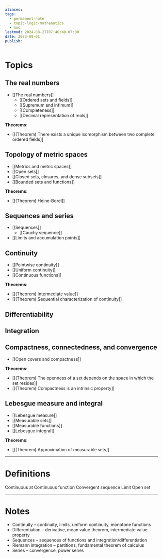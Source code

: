 ```yaml
---
aliases: 
tags:
  - permanent-note
  - topic-logic-mathematics
  - moc
lastmod: 2024-08-27T07:40:40-07:00
date: 2023-09-01
publish: 
---
```

# Topics

## The real numbers

- [[The real numbers]]
	- [[Ordered sets and fields]]
	- [[Supremum and infimum]]
	- [[Completeness]]
	- [[Decimal representation of reals]]

**Theorems:**
- [[(Theorem) There exists a unique isomorphism between two complete ordered fields]]

## Topology of metric spaces

- [[Metrics and metric spaces]]
- [[Open sets]]
- [[Closed sets, closures, and dense subsets]]
- [[Bounded sets and functions]]

**Theorems:**
- [[(Theorem) Heine-Borel]]

## Sequences and series

- [[Sequences]]
	- [[Cauchy sequence]]
- [[Limits and accumulation points]]


## Continuity

- [[Pointwise continuity]]
- [[Uniform continuity]]
- [[Continuous functions]]

**Theorems:**
- [[(Theorem) Intermediate value]]
- [[(Theorem) Sequential characterization of continuity]]



## Differentiability


## Integration



## Compactness, connectedness, and convergence

- [[Open covers and compactness]]

**Theorems:**
- [[(Theorem) The openness of a set depends on the space in which the set resides]]
- [[(Theorem) Compactness is an intrinsic property]]
## Lebesgue measure and integral

- [[Lebesgue measure]]
- [[Measurable sets]]
- [[Measurable functions]]
- [[Lebesgue integral]]

**Theorems:**
- [[(Theorem) Approximation of measurable sets]]

---
# Definitions

Continuous at
Continuous function
Convergent sequence
Limit
Open set

---

# Notes

- Continuity – continuity, limits, uniform continuity, monotone functions
- Differentiation – derivative, mean value theorem, intermediate value property
- Sequences – sequences of functions and integration/differentiation
- Riemann integration – partitions, fundamental theorem of calculus
- Series – convergence, power series